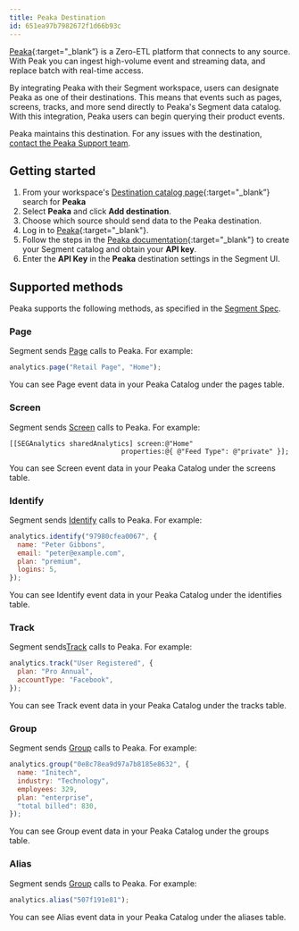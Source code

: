 ```yaml
---
title: Peaka Destination
id: 651ea97b7982672f1d66b93c
---
```


[Peaka](https://peaka.com/?utm_source=segmentio&utm_medium=docs&utm_campaign=partners){:target="_blank”} is a Zero-ETL platform that connects to any source. With Peak you can ingest high-volume event and streaming data, and replace batch with real-time access.

By integrating Peaka with their Segment workspace, users can designate Peaka as one of their destinations. This means that events such as pages, screens, tracks,
and more send directly to Peaka's Segment data catalog. With this integration, Peaka users can begin querying their product events.

Peaka maintains this destination. For any issues with the destination, [contact the Peaka Support team](mailto:info@peaka.com).

## Getting started

1. From your workspace's [Destination catalog page](https://app.segment.com/goto-my-workspace/destinations/catalog){:target="_blank”} search for **Peaka**
2. Select **Peaka** and click **Add destination**.
3. Choose which source should send data to the Peaka destination.
4. Log in to [Peaka](https://peaka.studio/){:target="_blank"}.
5. Follow the steps in the [Peaka documentation](https://www.peaka.com/docs/integrations/segment/){:target="_blank"} to create your Segment catalog and obtain your **API key**.
6. Enter the **API Key** in the **Peaka** destination settings in the Segment UI.

## Supported methods

Peaka supports the following methods, as specified in the [Segment Spec](/docs/connections/spec).

### Page

Segment sends [Page](/docs/connections/spec/page) calls to Peaka. For example:

```js
analytics.page("Retail Page", "Home");
```

You can see Page event data in your Peaka Catalog under the pages table.

### Screen

Segment sends [Screen](/docs/connections/spec/screen) calls to Peaka. For example:

```obj-c
[[SEGAnalytics sharedAnalytics] screen:@"Home"
                            properties:@{ @"Feed Type": @"private" }];
```

You can see Screen event data in your Peaka Catalog under the screens table.

### Identify

Segment sends [Identify](/docs/connections/spec/identify) calls to Peaka. For example:

```js
analytics.identify("97980cfea0067", {
  name: "Peter Gibbons",
  email: "peter@example.com",
  plan: "premium",
  logins: 5,
});
```

You can see Identify event data in your Peaka Catalog under the identifies table.

### Track

Segment sends[Track](/docs/connections/spec/track) calls to Peaka. For example:

```js
analytics.track("User Registered", {
  plan: "Pro Annual",
  accountType: "Facebook",
});
```

You can see Track event data in your Peaka Catalog under the tracks table.

### Group

Segment sends [Group](/docs/connections/spec/group) calls to Peaka. For example:

```js
analytics.group("0e8c78ea9d97a7b8185e8632", {
  name: "Initech",
  industry: "Technology",
  employees: 329,
  plan: "enterprise",
  "total billed": 830,
});
```

You can see Group event data in your Peaka Catalog under the groups table.

### Alias

Segment sends [Group](/docs/connections/spec/alias) calls to Peaka. For example:

```js
analytics.alias("507f191e81");
```

You can see Alias event data in your Peaka Catalog under the aliases table.
